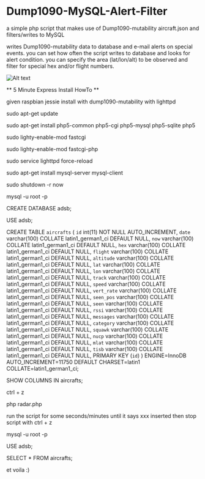 # Dump1090-MySQL-Alert-Filter
a simple php script that makes use of Dump1090-mutability aircraft.json and filters/writes to MySQL

writes Dump1090-mutability data to database and e-mail alerts on special events. you can set how often the script writes to database and looks for alert condition. you can specify the area (lat/lon/alt) to be observed and filter for special hex and/or flight numbers.

![Alt text](/relative/path/to/img.jpg?raw=true "Optional Title")

** 5 Minute Express Install HowTo **

given raspbian jessie install with dump1090-mutability with lighttpd

sudo apt-get update

sudo apt-get install php5-common php5-cgi php5-mysql php5-sqlite php5

sudo lighty-enable-mod fastcgi

sudo lighty-enable-mod fastcgi-php

sudo service lighttpd force-reload

sudo apt-get install mysql-server mysql-client

sudo shutdown -r now

mysql -u root -p

CREATE DATABASE adsb;

USE adsb;

CREATE TABLE `aircrafts` (
  `id` int(11) NOT NULL AUTO_INCREMENT,
  `date` varchar(100) COLLATE latin1_german1_ci DEFAULT NULL,
  `now` varchar(100) COLLATE latin1_german1_ci DEFAULT NULL,
  `hex` varchar(100) COLLATE latin1_german1_ci DEFAULT NULL,
  `flight` varchar(100) COLLATE latin1_german1_ci DEFAULT NULL,
  `altitude` varchar(100) COLLATE latin1_german1_ci DEFAULT NULL,
  `lat` varchar(100) COLLATE latin1_german1_ci DEFAULT NULL,
  `lon` varchar(100) COLLATE latin1_german1_ci DEFAULT NULL,
  `track` varchar(100) COLLATE latin1_german1_ci DEFAULT NULL,
  `speed` varchar(100) COLLATE latin1_german1_ci DEFAULT NULL,
  `vert_rate` varchar(100) COLLATE latin1_german1_ci DEFAULT NULL,
  `seen_pos` varchar(100) COLLATE latin1_german1_ci DEFAULT NULL,
  `seen` varchar(100) COLLATE latin1_german1_ci DEFAULT NULL,
  `rssi` varchar(100) COLLATE latin1_german1_ci DEFAULT NULL,
  `messages` varchar(100) COLLATE latin1_german1_ci DEFAULT NULL,
  `category` varchar(100) COLLATE latin1_german1_ci DEFAULT NULL,
  `squawk` varchar(100) COLLATE latin1_german1_ci DEFAULT NULL,
  `nucp` varchar(100) COLLATE latin1_german1_ci DEFAULT NULL,
  `mlat` varchar(100) COLLATE latin1_german1_ci DEFAULT NULL,
  `tisb` varchar(100) COLLATE latin1_german1_ci DEFAULT NULL,
  PRIMARY KEY (`id`)
) ENGINE=InnoDB AUTO_INCREMENT=11750 DEFAULT CHARSET=latin1 COLLATE=latin1_german1_ci;

SHOW COLUMNS IN aircrafts;

ctrl + z

php radar.php

run the script for some seconds/minutes until it says xxx inserted then stop script with ctrl + z

mysql -u root -p

USE adsb;

SELECT * FROM aircrafts;

et voila :)
